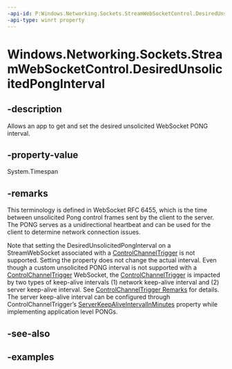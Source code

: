 ```yaml
---
-api-id: P:Windows.Networking.Sockets.StreamWebSocketControl.DesiredUnsolicitedPongInterval
-api-type: winrt property
---
```


<!-- Property syntax.
public TimeSpan DesiredUnsolicitedPongInterval { get;  set; }
-->

# Windows.Networking.Sockets.StreamWebSocketControl.DesiredUnsolicitedPongInterval

## -description
Allows an app to get and set the desired unsolicited WebSocket PONG interval.
## -property-value
System.Timespan
## -remarks
This terminology is defined in WebSocket RFC 6455, which is the time between unsolicited Pong control frames sent by the client to the server. The PONG serves as a unidirectional heartbeat and can be used for the client to determine network connection issues.  

Note that setting the DesiredUnsolicitedPongInterval on a StreamWebSocket associated with a [ControlChannelTrigger](https://docs.microsoft.com/en-us/uwp/api/Windows.Networking.Sockets.ControlChannelTrigger) is not supported. Setting the property does not change the actual interval.
Even though a custom unsolicited PONG interval is not supported with a [ControlChannelTrigger](https://docs.microsoft.com/en-us/uwp/api/Windows.Networking.Sockets.ControlChannelTrigger) WebSocket, the [ControlChannelTrigger](https://docs.microsoft.com/en-us/uwp/api/Windows.Networking.Sockets.ControlChannelTrigger) is impacted by two types of keep-alive intervals  (1) network keep-alive interval and (2) server keep-alive interval. See [ControlChannelTrigger Remarks](https://docs.microsoft.com/en-us/uwp/api/Windows.Networking.Sockets.ControlChannelTrigger#Remarks) for details. The server keep-alive interval can be configured through ControlChannelTrigger’s [ServerKeepAliveIntervalInMinutes](https://docs.microsoft.com/en-us/uwp/api/windows.networking.sockets.controlchanneltrigger#Windows_Networking_Sockets_ControlChannelTrigger_ServerKeepAliveIntervalInMinutes) property while implementing application level PONGs. 
## -see-also

## -examples

